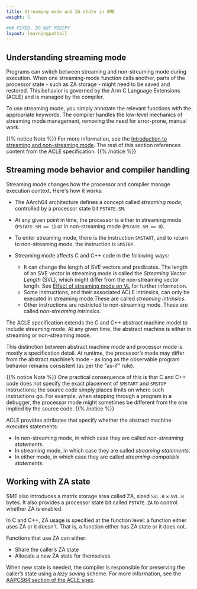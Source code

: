 ```yaml
---
title: Streaming mode and ZA state in SME
weight: 5

### FIXED, DO NOT MODIFY
layout: learningpathall
---
```


## Understanding streaming mode

Programs can switch between streaming and non-streaming mode during execution. When one streaming-mode function calls another, parts of the processor state - such as ZA storage - might need to be saved and restored. This behavior is governed by the Arm C Language Extensions (ACLE) and is managed by the compiler.

To use streaming mode, you simply annotate the relevant functions with the appropriate keywords. The compiler handles the low-level mechanics of streaming mode management, removing the need for error-prone, manual work.

{{% notice Note %}}
For more information, see the [Introduction to streaming and non-streaming mode](https://arm-software.github.io/acle/main/acle.html#controlling-the-use-of-streaming-mode). The rest of this section references content from the ACLE specification.
{{% /notice %}}

## Streaming mode behavior and compiler handling

Streaming mode changes how the processor and compiler manage execution context. Here's how it works:

* The AArch64 architecture defines a concept called *streaming mode*, controlled
by a processor state bit `PSTATE.SM`. 

* At any given point in time, the processor is either in streaming mode (`PSTATE.SM == 1`) or in non-streaming mode (`PSTATE.SM == 0`). 

* To enter streaming mode, there is the instruction `SMSTART`, and to return to non-streaming mode, the instruction is `SMSTOP`.

* Streaming mode affects C and C++ code in the following ways:

  - It can change the length of SVE vectors and predicates. The length of an SVE vector in streaming mode is called the *Streaming Vector Length* (SVL), which might differ from the non-streaming vector length. See [Effect of streaming mode on VL](https://arm-software.github.io/acle/main/acle.html#effect-of-streaming-mode-on-vl) for further information.
  - Some instructions, and their associated ACLE intrinsics, can only be executed in streaming mode.These are called *streaming intrinsics*.
  - Other instructions are restricted to non-streaming mode. These are called *non-streaming intrinsics*.

The ACLE specification extends the C and C++ abstract machine model to include streaming mode. At any given time, the abstract machine is either in streaming or non-streaming mode.

This distinction between abstract machine mode and processor mode is mostly a specification detail. At runtime, the processor’s mode may differ from the abstract machine’s mode - as long as the observable program behavior remains consistent (as per the "as-if" rule).

{{% notice Note %}}
One practical consequence of this is that C and C++ code does not specify the exact placement of `SMSTART` and `SMSTOP` instructions; the source code simply places limits on where such instructions go. For example, when stepping through a program in a debugger, the processor mode might sometimes be different from the one implied by the source code.
{{% /notice %}}

ACLE provides attributes that specify whether the abstract machine executes statements:

- In non-streaming mode, in which case they are called *non-streaming statements*.
- In streaming mode, in which case they are called *streaming statements*.
- In either mode, in which case they are called *streaming-compatible statements*.

## Working with ZA state

SME also introduces a matrix storage area called ZA, sized `SVL.B` × `SVL.B` bytes. It
also provides a processor state bit called `PSTATE.ZA` to control whether ZA
is enabled.

In C and C++, ZA usage is specified at the function level: a function either uses ZA or it doesn't. That is, a function either has ZA state or it does not.

Functions that use ZA can either:

- Share the caller’s ZA state
- Allocate a new ZA state for themselves

When new state is needed, the compiler is responsible for preserving the caller’s state using a *lazy saving* scheme. For more information, see the [AAPCS64 section of the ACLE spec](https://arm-software.github.io/acle/main/acle.html#AAPCS64).

 